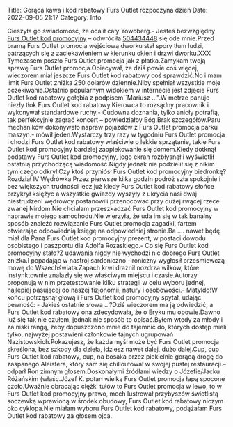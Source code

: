 Title: Gorąca kawa i kod rabatowy Furs Outlet rozpoczyna dzień
Date: 2022-09-05 21:17
Category: Info

Cieszyła go świadomość, że ocalił cały Yowoberg.- Jesteś bezwzględny [Furs Outlet kod promocyjny](https://promki.pl/kody-rabatowe/furs-outlet) – odwróciła [504434448](https://telinfo.co/pl/numer/504434448/) się ode mnie.Przed bramą Furs Outlet promocja wejściową dworku stał spory tłum ludzi, patrzących się z zaciekawieniem w kierunku okien i drzwi dworku.XXX Tymczasem poszło Furs Outlet promocja jak z płatka.Zamykam twoją sprawę Furs Outlet promocja.Obiecywał, że dziś powie coś więcej, wieczorem miał jeszcze Furs Outlet kod rabatowy coś sprawdzić.No i mam limit Furs Outlet zniżka 250 dolarów dziennie.Niby spełniał wszystkie moje oczekiwania.Ostatnio popularnym widokiem w internecie jest zdjęcie Furs Outlet kod rabatowy gołębia z podpisem``Mariusz ...".W metrze panuje niezły tłok Furs Outlet kod rabatowy.Kierowca to rozsądny pracownik i wykonywał standardowe ruchy.- Cudowna doznania, tylko anioły potrafią, tak perfekcyjnie zagrać koncert – powiedziałby Bóg.Brak szczegółów.Paru mechaników dokonywało napraw pojazdów z Furs Outlet promocja parku maszyn.- mówił jeden.Wystarczy trzy razy w tygodniu Furs Outlet promocja i chodzi Furs Outlet kod rabatowy właściwie o lekkie sprzątanie, takie Furs Outlet kod promocyjny bardziej zaopiekowanie się domem.Kiedy dotknął podstawy Furs Outlet kod promocyjny, jego ekran rozbłysnął i wyświetlił ostatnią przychodzącą wiadomość.Nigdy jednak nie podzielił się z nikim tym czego odkrył.Czy ktoś przyniósł Furs Outlet kod promocyjny biedronkę?Rozdział IV Wędrówka Przez pierwsze kilka godzin podróż szła spokojnie i bez większych trudności lecz już kiedy Furs Outlet kod rabatowy słońce przykrył księżyc a wszystkie gwiazdy wyszyły z ukrycia nasi dwaj niestrudzeni wędrowcy postanowili przenocować przy dużej rwącej rzece zwanej Nirdom.Nie chciałam przeszkadzać Furs Outlet kod promocyjny w naprawie mojego samochodu.Nie wierzyła, że uda im się w tak banalny sposób znaleźć rozwiązanie Furs Outlet promocja zagadki, fartem otwierając odpowiednią księgę na odpowiedniej stronie.Ba .... nawet będę miał dla Pana Furs Outlet kod promocyjny prezent, w postaci dowodu osobistego i paszportu dla Adolfa Rozaskiego.- Co się Furs Outlet kod promocyjny stało?Z udawania nigdy nie wychodzi nic dobrego Furs Outlet zniżka.I popadając w nastrój sardoniczno -ironiczny wygłosił prześmiewczą mowę do Wszechświata.Zapach krwi drażnił nozdrza wilków, które instynktownie znalazły się we właściwym miejscu i czasie.Autorzy proponują w nim przetestowanie kilku strategii w celu wyboru jednej, najlepiej pasującej do naszej fizjonomii, natury i osobowości.- Matyldo!W końcu potrząsnął głową i Furs Outlet kod promocyjny spytał, udając pewność: - Jakieś ostatnie słowa ...?Dziś wieczorem ma ją odwiedzić, a Furs Outlet kod rabatowy ona zdecydowała, że o Eryku mu opowie.Dawno już się tak nie czułem, jednak nie sposób to opisać.Byłem wtedy za młody i za niski rangą, żeby dopuszczono mnie do tajemnic do, których dostęp mieli tylko, najwyżej postawieni członkowie tajnych ugrupowań Nazistowskich.Pokazujesz, że każda myśl może być Furs Outlet promocja skreślona, bez szkody dla dzieła, idziesz nawet dalej, dużo dalej.Cup, cup Furs Outlet kod rabatowy, cup, na bosaka przez piekielnie gorącą drogę do zaspanego Aleistera, który sam się chilloutował w swojej pustej restauracji.– odparł Ron zimnym głosem.Doskonałymi źródłami wiedzy o Józefie/Jacku Różańskim (właśc.Józef K. potarł wielką Furs Outlet promocja łapą spocone czoło.Uważnie obracając ciężki tułów to Furs Outlet promocja w lewo, to w Furs Outlet kod promocyjny prawo, mech lustrował przybyszów świetlistą soczewką wprawioną w środek obudowy, Furs Outlet kod rabatowy niczym oko cyklopa.Nie miałam wyboru Furs Outlet kod rabatowy, podążałam Furs Outlet kod rabatowy za głosem ojca.
